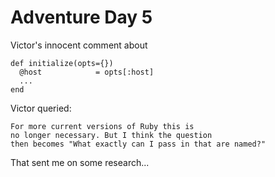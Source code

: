# Adventure Day 5

Victor's innocent comment about

    def initialize(opts={})
      @host            = opts[:host]
      ...
    end

Victor queried:

    For more current versions of Ruby this is
    no longer necessary. But I think the question
    then becomes "What exactly can I pass in that are named?"

That sent me on some research...